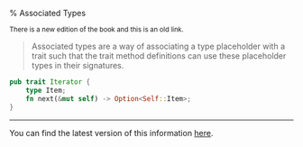 % Associated Types

<small>There is a new edition of the book and this is an old link.</small>

> Associated types are a way of associating a type placeholder with a trait such that the trait method definitions can use these placeholder types in their signatures.

```rust
pub trait Iterator {
    type Item;
    fn next(&mut self) -> Option<Self::Item>;
}
```

---

You can find the latest version of this information
[here](ch19-03-advanced-traits.html#specifying-placeholder-types-in-trait-definitions-with-associated-types).